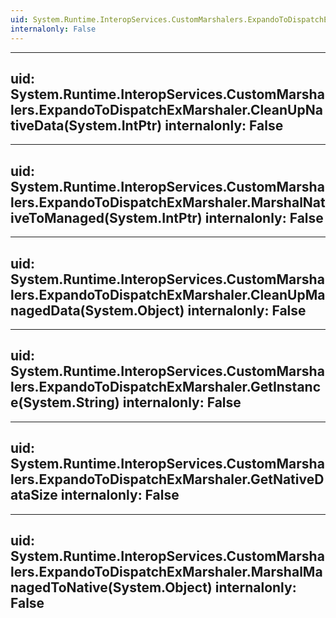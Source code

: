 ```yaml
---
uid: System.Runtime.InteropServices.CustomMarshalers.ExpandoToDispatchExMarshaler
internalonly: False
---
```


---
uid: System.Runtime.InteropServices.CustomMarshalers.ExpandoToDispatchExMarshaler.CleanUpNativeData(System.IntPtr)
internalonly: False
---

---
uid: System.Runtime.InteropServices.CustomMarshalers.ExpandoToDispatchExMarshaler.MarshalNativeToManaged(System.IntPtr)
internalonly: False
---

---
uid: System.Runtime.InteropServices.CustomMarshalers.ExpandoToDispatchExMarshaler.CleanUpManagedData(System.Object)
internalonly: False
---

---
uid: System.Runtime.InteropServices.CustomMarshalers.ExpandoToDispatchExMarshaler.GetInstance(System.String)
internalonly: False
---

---
uid: System.Runtime.InteropServices.CustomMarshalers.ExpandoToDispatchExMarshaler.GetNativeDataSize
internalonly: False
---

---
uid: System.Runtime.InteropServices.CustomMarshalers.ExpandoToDispatchExMarshaler.MarshalManagedToNative(System.Object)
internalonly: False
---
